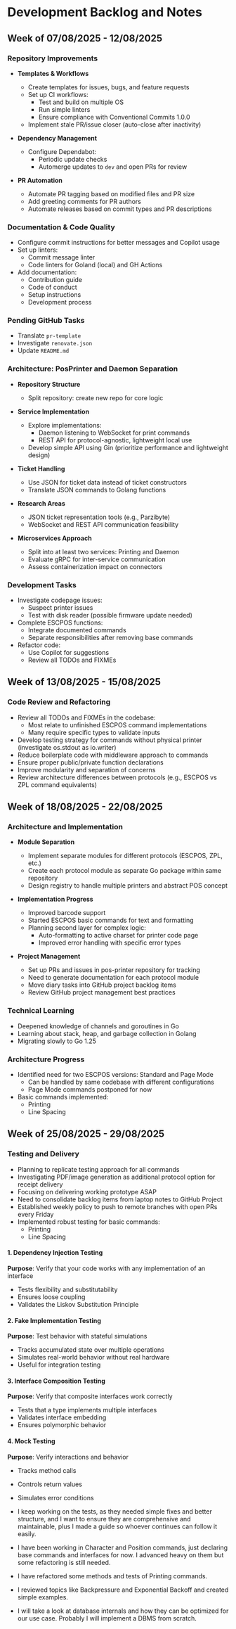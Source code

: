 # Development Backlog and Notes

## Week of 07/08/2025 - 12/08/2025

### Repository Improvements

- **Templates & Workflows**
  - Create templates for issues, bugs, and feature requests
  - Set up CI workflows:
    - Test and build on multiple OS
    - Run simple linters
    - Ensure compliance with Conventional Commits 1.0.0
  - Implement stale PR/issue closer (auto-close after inactivity)

- **Dependency Management**
  - Configure Dependabot:
    - Periodic update checks
    - Automerge updates to `dev` and open PRs for review

- **PR Automation**
  - Automate PR tagging based on modified files and PR size
  - Add greeting comments for PR authors
  - Automate releases based on commit types and PR descriptions

### Documentation & Code Quality

- Configure commit instructions for better messages and Copilot usage
- Set up linters:
  - Commit message linter
  - Code linters for Goland (local) and GH Actions
- Add documentation:
  - Contribution guide
  - Code of conduct
  - Setup instructions
  - Development process

### Pending GitHub Tasks

- Translate `pr-template`
- Investigate `renovate.json`
- Update `README.md`

### Architecture: PosPrinter and Daemon Separation

- **Repository Structure**
  - Split repository: create new repo for core logic
  
- **Service Implementation**
  - Explore implementations:
    - Daemon listening to WebSocket for print commands
    - REST API for protocol-agnostic, lightweight local use
  - Develop simple API using Gin (prioritize performance and lightweight design)
  
- **Ticket Handling**
  - Use JSON for ticket data instead of ticket constructors
  - Translate JSON commands to Golang functions
  
- **Research Areas**
  - JSON ticket representation tools (e.g., Parzibyte)
  - WebSocket and REST API communication feasibility
  
- **Microservices Approach**
  - Split into at least two services: Printing and Daemon
  - Evaluate gRPC for inter-service communication
  - Assess containerization impact on connectors

### Development Tasks

- Investigate codepage issues:
  - Suspect printer issues
  - Test with disk reader (possible firmware update needed)
- Complete ESCPOS functions:
  - Integrate documented commands
  - Separate responsibilities after removing base commands
- Refactor code:
  - Use Copilot for suggestions
  - Review all TODOs and FIXMEs

## Week of 13/08/2025 - 15/08/2025

### Code Review and Refactoring

- Review all TODOs and FIXMEs in the codebase:
  - Most relate to unfinished ESCPOS command implementations
  - Many require specific types to validate inputs
- Develop testing strategy for commands without physical printer (investigate os.stdout as io.writer)
- Reduce boilerplate code with middleware approach to commands
- Ensure proper public/private function declarations
- Improve modularity and separation of concerns
- Review architecture differences between protocols (e.g., ESCPOS vs ZPL command equivalents)

## Week of 18/08/2025 - 22/08/2025

### Architecture and Implementation

- **Module Separation**
  - Implement separate modules for different protocols (ESCPOS, ZPL, etc.)
  - Create each protocol module as separate Go package within same repository
  - Design registry to handle multiple printers and abstract POS concept
  
- **Implementation Progress**
  - Improved barcode support
  - Started ESCPOS basic commands for text and formatting
  - Planning second layer for complex logic:
    - Auto-formatting to active charset for printer code page
    - Improved error handling with specific error types
  
- **Project Management**
  - Set up PRs and issues in pos-printer repository for tracking
  - Need to generate documentation for each protocol module
  - Move diary tasks into GitHub project backlog items
  - Review GitHub project management best practices

### Technical Learning

- Deepened knowledge of channels and goroutines in Go
- Learning about stack, heap, and garbage collection in Golang
- Migrating slowly to Go 1.25

### Architecture Progress

- Identified need for two ESCPOS versions: Standard and Page Mode
  - Can be handled by same codebase with different configurations
  - Page Mode commands postponed for now
- Basic commands implemented:
  - Printing
  - Line Spacing

## Week of 25/08/2025 - 29/08/2025

### Testing and Delivery

- Planning to replicate testing approach for all commands
- Investigating PDF/image generation as additional protocol option for receipt delivery
- Focusing on delivering working prototype ASAP
- Need to consolidate backlog items from laptop notes to GitHub Project
- Established weekly policy to push to remote branches with open PRs every Friday
- Implemented robust testing for basic commands:
  - Printing
  - Line Spacing

#### 1. **Dependency Injection Testing**

**Purpose**: Verify that your code works with any implementation of an interface

- Tests flexibility and substitutability
- Ensures loose coupling
- Validates the Liskov Substitution Principle

#### 2. **Fake Implementation Testing**

**Purpose**: Test behavior with stateful simulations

- Tracks accumulated state over multiple operations
- Simulates real-world behavior without real hardware
- Useful for integration testing

#### 3. **Interface Composition Testing**

**Purpose**: Verify that composite interfaces work correctly

- Tests that a type implements multiple interfaces
- Validates interface embedding
- Ensures polymorphic behavior

#### 4. **Mock Testing**

**Purpose**: Verify interactions and behavior

- Tracks method calls
- Controls return values
- Simulates error conditions

- I keep working on the tests, as they needed simple fixes and better structure, and I want to ensure they are comprehensive and maintainable, plus I made a guide so whoever continues can follow it easily.

- I have been working in Character and Position commands, just declaring base commands and interfaces for now. I advanced heavy on them but some refactoring is still needed.
- I have refactored some methods and tests of Printing commands.
- I reviewed topics like Backpressure and Exponential Backoff and created simple examples.
- I will take a look at database internals and how they can be optimized for our use case. Probably I will implement a DBMS from scratch.
